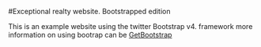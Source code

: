 #Exceptional realty website. Bootstrapped edition

This is an example website using the twitter Bootstrap v4. framework
more information on using bootrap can be [GetBootstrap](https://GetBootstrap.com)